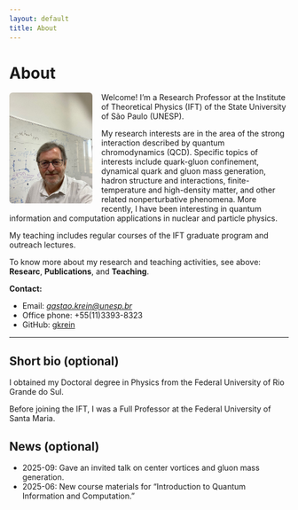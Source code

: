 ```yaml
---
layout: default
title: About
---
```


# About

<img src="/assets/images/gkrein.jpg" alt="Photo of Gastão Krein" style="max-width: 150px; float: left; margin: 0 1rem 1rem 0; border-radius: 6px;">

Welcome! I’m a Research Professor at the Institute of Theoretical Physics (IFT) of the State University of São Paulo (UNESP). 

My research interests are in the area of the strong interaction described by quantum chromodynamics (QCD). Specific topics of interests include quark-gluon confinement, dynamical quark and gluon mass generation, hadron structure and interactions, finite-temperature and high-density matter, and other related nonperturbative phenomena. More recently, I have been interesting in quantum information and computation applications in nuclear and particle physics. 

My teaching includes regular courses of the IFT graduate program and outreach lectures.



To know more about my research and teaching activities, see above: **Researc**, **Publications**, and **Teaching**. 

**Contact:**  
- Email: *gastao.krein@unesp.br*
- Office phone: +55(11)3393-8323
- GitHub: [gkrein](https://github.com/gkrein)  

---

## Short bio (optional)
I obtained my Doctoral degree in Physics from the Federal University of Rio Grande do Sul.

Before joining the IFT, I was a Full Professor at the Federal University of Santa Maria. 

## News (optional)
- 2025-09: Gave an invited talk on center vortices and gluon mass generation.  
- 2025-06: New course materials for “Introduction to Quantum Information and Computation.”

<!-- If you prefer the photo centered above the text, replace the <img> above with:
<img src="/assets/images/me.jpg" alt="Photo of Gastão Krein" style="display:block; margin:0 auto 1rem; max-width: 260px; border-radius: 6px;">
and remove "float: left" so the text doesn’t wrap.
-->
